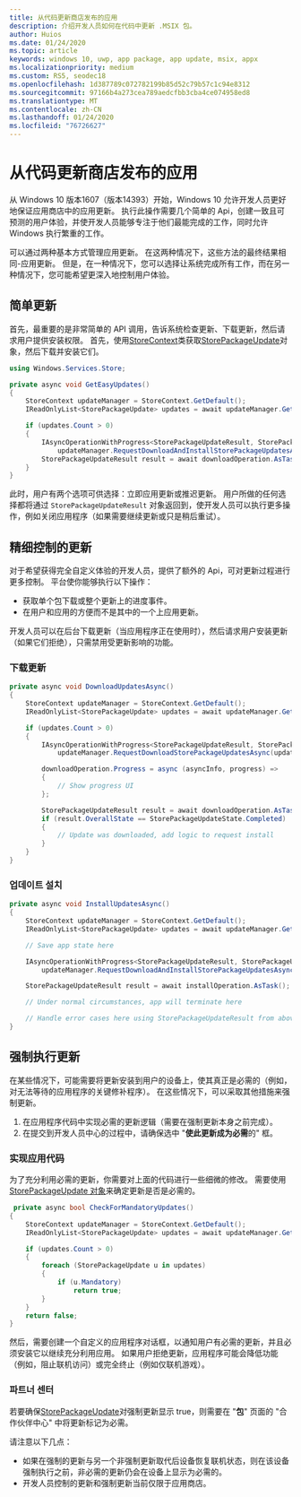 ```yaml
---
title: 从代码更新商店发布的应用
description: 介绍开发人员如何在代码中更新 .MSIX 包。
author: Huios
ms.date: 01/24/2020
ms.topic: article
keywords: windows 10, uwp, app package, app update, msix, appx
ms.localizationpriority: medium
ms.custom: RS5, seodec18
ms.openlocfilehash: 1d387789c072782199b85d52c79b57c1c94e8312
ms.sourcegitcommit: 97166b4a273cea789aedcfbb3cba4ce074958ed8
ms.translationtype: MT
ms.contentlocale: zh-CN
ms.lasthandoff: 01/24/2020
ms.locfileid: "76726627"
---
```

# <a name="update-store-published-apps-from-your-code"></a>从代码更新商店发布的应用

从 Windows 10 版本1607（版本14393）开始，Windows 10 允许开发人员更好地保证应用商店中的应用更新。 执行此操作需要几个简单的 Api，创建一致且可预测的用户体验，并使开发人员能够专注于他们最能完成的工作，同时允许 Windows 执行繁重的工作。

可以通过两种基本方式管理应用更新。 在这两种情况下，这些方法的最终结果相同-应用更新。 但是，在一种情况下，您可以选择让系统完成所有工作，而在另一种情况下，您可能希望更深入地控制用户体验。

## <a name="simple-updates"></a>简单更新

首先，最重要的是非常简单的 API 调用，告诉系统检查更新、下载更新，然后请求用户提供安装权限。 首先，使用[StoreContext](https://docs.microsoft.com/uwp/api/Windows.Services.Store.StoreContext)类获取[StorePackageUpdate](https://docs.microsoft.com/uwp/api/Windows.Services.Store.StorePackageUpdate)对象，然后下载并安装它们。

```csharp
using Windows.Services.Store;

private async void GetEasyUpdates()
{
    StoreContext updateManager = StoreContext.GetDefault();
    IReadOnlyList<StorePackageUpdate> updates = await updateManager.GetAppAndOptionalStorePackageUpdatesAsync();

    if (updates.Count > 0)
    {
        IAsyncOperationWithProgress<StorePackageUpdateResult, StorePackageUpdateStatus> downloadOperation = 
            updateManager.RequestDownloadAndInstallStorePackageUpdatesAsync(updates);
        StorePackageUpdateResult result = await downloadOperation.AsTask();
    }
}
```

此时，用户有两个选项可供选择：立即应用更新或推迟更新。 用户所做的任何选择都将通过 `StorePackageUpdateResult` 对象返回到，使开发人员可以执行更多操作，例如关闭应用程序（如果需要继续更新或只是稍后重试）。

## <a name="fine-controlled-updates"></a>精细控制的更新

对于希望获得完全自定义体验的开发人员，提供了额外的 Api，可对更新过程进行更多控制。 平台使你能够执行以下操作：

* 获取单个包下载或整个更新上的进度事件。
* 在用户和应用的方便而不是其中的一个上应用更新。

开发人员可以在后台下载更新（当应用程序正在使用时），然后请求用户安装更新（如果它们拒绝），只需禁用受更新影响的功能。

### <a name="download-updates"></a>下载更新

```csharp
private async void DownloadUpdatesAsync()
{
    StoreContext updateManager = StoreContext.GetDefault();
    IReadOnlyList<StorePackageUpdate> updates = await updateManager.GetAppAndOptionalStorePackageUpdatesAsync();

    if (updates.Count > 0)
    {
        IAsyncOperationWithProgress<StorePackageUpdateResult, StorePackageUpdateStatus> downloadOperation =
            updateManager.RequestDownloadStorePackageUpdatesAsync(updates);

        downloadOperation.Progress = async (asyncInfo, progress) =>
        {
            // Show progress UI
        };

        StorePackageUpdateResult result = await downloadOperation.AsTask();
        if (result.OverallState == StorePackageUpdateState.Completed)
        {
            // Update was downloaded, add logic to request install
        }
    }
}
```

### <a name="install-updates"></a>업데이트 설치

```csharp
private async void InstallUpdatesAsync()
{
    StoreContext updateManager = StoreContext.GetDefault();
    IReadOnlyList<StorePackageUpdate> updates = await updateManager.GetAppAndOptionalStorePackageUpdatesAsync();    

    // Save app state here

    IAsyncOperationWithProgress<StorePackageUpdateResult, StorePackageUpdateStatus> installOperation =
        updateManager.RequestDownloadAndInstallStorePackageUpdatesAsync(updates);

    StorePackageUpdateResult result = await installOperation.AsTask();

    // Under normal circumstances, app will terminate here

    // Handle error cases here using StorePackageUpdateResult from above
}
```

## <a name="making-updates-mandatory"></a>强制执行更新

在某些情况下，可能需要将更新安装到用户的设备上，使其真正是必需的（例如，对无法等待的应用程序的关键修补程序）。 在这些情况下，可以采取其他措施来强制更新。

1. 在应用程序代码中实现必需的更新逻辑（需要在强制更新本身之前完成）。
2. 在提交到开发人员中心的过程中，请确保选中 "**使此更新成为必需**的" 框。

### <a name="implementing-app-code"></a>实现应用代码

为了充分利用必需的更新，你需要对上面的代码进行一些细微的修改。 需要使用[StorePackageUpdate 对象](https://docs.microsoft.com/uwp/api/Windows.Services.Store.StorePackageUpdate)来确定更新是否是必需的。

```csharp
 private async bool CheckForMandatoryUpdates()
{
    StoreContext updateManager = StoreContext.GetDefault();
    IReadOnlyList<StorePackageUpdate> updates = await updateManager.GetAppAndOptionalStorePackageUpdatesAsync();

    if (updates.Count > 0)
    {
        foreach (StorePackageUpdate u in updates)
        {
            if (u.Mandatory)
                return true;
        }
    }
    return false;
}
```

然后，需要创建一个自定义的应用程序对话框，以通知用户有必需的更新，并且必须安装它以继续充分利用应用。 如果用户拒绝更新，应用程序可能会降低功能（例如，阻止联机访问）或完全终止（例如仅联机游戏）。

### <a name="partner-center"></a>파트너 센터

若要确保[StorePackageUpdate](https://docs.microsoft.com/uwp/api/Windows.Services.Store.StorePackageUpdate)对强制更新显示 true，则需要在 "**包**" 页面的 "合作伙伴中心" 中将更新标记为必需。

请注意以下几点：

* 如果在强制的更新与另一个非强制更新取代后设备恢复联机状态，则在该设备强制执行之前，非必需的更新仍会在设备上显示为必需的。
* 开发人员控制的更新和强制更新当前仅限于应用商店。
